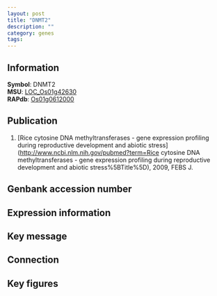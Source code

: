 ```yaml
---
layout: post
title: "DNMT2"
description: ""
category: genes
tags: 
---
```


## Information
__Symbol__: DNMT2  
__MSU__: [LOC_Os01g42630](http://rice.plantbiology.msu.edu/cgi-bin/ORF_infopage.cgi?orf=LOC_Os01g42630)  
__RAPdb__: [Os01g0612000](http://rapdb.dna.affrc.go.jp/viewer/gbrowse_details/irgsp1?name=Os01g0612000)  

## Publication
1. [Rice cytosine DNA methyltransferases - gene expression profiling during reproductive development and abiotic stress](http://www.ncbi.nlm.nih.gov/pubmed?term=Rice cytosine DNA methyltransferases - gene expression profiling during reproductive development and abiotic stress%5BTitle%5D), 2009, FEBS J.

## Genbank accession number

## Expression information

## Key message

## Connection

## Key figures


